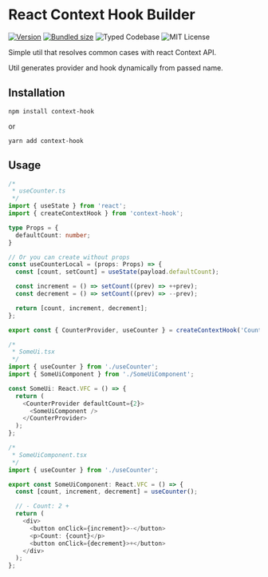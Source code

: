 # React Context Hook Builder

[![Version][version]][npm] [![Bundled size][size-badge]][size] ![Typed Codebase][typescript] ![MIT License][license]

[version]: https://flat.badgen.net/npm/v/context-hook
[npm]: https://npmjs.com/package/context-hook
[license]: https://flat.badgen.net/badge/license/MIT/purple
[size]: https://bundlephobia.com/result?p=context-hook
[size-badge]: https://flat.badgen.net/bundlephobia/minzip/context-hook
[typescript]: https://flat.badgen.net/badge/icon/TypeScript?icon=typescript&label

Simple util that resolves common cases with react Context API.

Util generates provider and hook dynamically from passed name.

## Installation

```terminal
npm install context-hook
```

or

```terminal
yarn add context-hook
```

## Usage

```typescript
/* 
 * useCounter.ts
 */
import { useState } from 'react';
import { createContextHook } from 'context-hook';

type Props = {
  defaultCount: number;
}

// Or you can create without props
const useCounterLocal = (props: Props) => {
  const [count, setCount] = useState(payload.defaultCount);

  const increment = () => setCount((prev) => ++prev);
  const decrement = () => setCount((prev) => --prev);

  return [count, increment, decrement];
};

export const { CounterProvider, useCounter } = createContextHook('Counter', useCounterLocal) ;

/* 
 * SomeUi.tsx
 */
import { useCounter } from './useCounter';
import { SomeUiComponent } from './SomeUiComponent';

const SomeUi: React.VFC = () => {
  return (
    <CounterProvider defaultCount={2}>
      <SomeUiComponent />
    </CounterProvider>
  );
};

/* 
 * SomeUiComponent.tsx
 */
import { useCounter } from './useCounter';

export const SomeUiComponent: React.VFC = () => {
  const [count, increment, decrement] = useCounter();

  // - Count: 2 +
  return (
    <div>
      <button onClick={increment}>-</button>
      <p>Count: {count}</p>
      <button onClick={decrement}>+</button>
    </div>
  );
};
```
